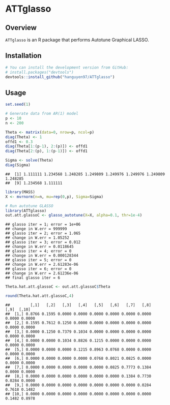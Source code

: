ATTglasso
================

## Overview

`ATTglasso` is an R package that performs Autotune Graphical LASSO.

## Installation

``` r
# You can install the development version from GitHub:
# install.packages("devtools")
devtools::install_github("hanguyen97/ATTglasso")
```

## Usage

``` r
set.seed(1)

# Generate data from AR(1) model
p <- 10
n <- 200

Theta <- matrix(data=0, nrow=p, ncol=p)
diag(Theta) <- 1
offd1 <- 0.3
diag(Theta[1:(p-1), 2:(p)]) <- offd1
diag(Theta[2:(p), 1:(p-1)]) <- offd1

Sigma <- solve(Theta)
diag(Sigma)
```

    ##  [1] 1.111111 1.234568 1.248285 1.249809 1.249976 1.249976 1.249809 1.248285
    ##  [9] 1.234568 1.111111

``` r
library(MASS)
X <- mvrnorm(n=n, mu=rep(0,p), Sigma=Sigma)

# Run autotune GLASSO
library(ATTglasso)
out.att.glassoC <- glasso_autotune(X=X, alpha=0.1, thr=1e-4)
```

    ## glasso iter = 1; error = 1e+06
    ## change in W.err = 999999
    ## glasso iter = 2; error = 1.065
    ## change in W.err = 1.05252
    ## glasso iter = 3; error = 0.012
    ## change in W.err = 0.0118645
    ## glasso iter = 4; error = 0
    ## change in W.err = 0.000128344
    ## glasso iter = 5; error = 0
    ## change in W.err = 2.61283e-06
    ## glasso iter = 6; error = 0
    ## change in W.err = 2.61236e-06
    ## final glasso iter = 6

``` r
Theta.hat.att.glassoC <- out.att.glassoC$Theta

round(Theta.hat.att.glassoC,4)
```

    ##         [,1]   [,2]   [,3]   [,4]   [,5]   [,6]   [,7]   [,8]   [,9]  [,10]
    ##  [1,] 0.8766 0.1595 0.0000 0.0000 0.0000 0.0000 0.0000 0.0000 0.0000 0.0000
    ##  [2,] 0.1595 0.7612 0.1250 0.0000 0.0000 0.0000 0.0000 0.0000 0.0000 0.0000
    ##  [3,] 0.0000 0.1250 0.7379 0.1034 0.0000 0.0000 0.0000 0.0000 0.0000 0.0000
    ##  [4,] 0.0000 0.0000 0.1034 0.8826 0.1215 0.0000 0.0000 0.0000 0.0000 0.0000
    ##  [5,] 0.0000 0.0000 0.0000 0.1215 0.8963 0.0768 0.0000 0.0000 0.0000 0.0000
    ##  [6,] 0.0000 0.0000 0.0000 0.0000 0.0768 0.8021 0.0825 0.0000 0.0000 0.0000
    ##  [7,] 0.0000 0.0000 0.0000 0.0000 0.0000 0.0825 0.7773 0.1384 0.0000 0.0000
    ##  [8,] 0.0000 0.0000 0.0000 0.0000 0.0000 0.0000 0.1384 0.7730 0.0284 0.0000
    ##  [9,] 0.0000 0.0000 0.0000 0.0000 0.0000 0.0000 0.0000 0.0284 0.7618 0.1482
    ## [10,] 0.0000 0.0000 0.0000 0.0000 0.0000 0.0000 0.0000 0.0000 0.1482 0.8978
